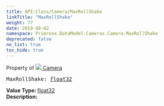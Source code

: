 ```yaml
---
title: API:Class/Camera/MaxRollShake
linkTitle: "MaxRollShake"
weight: 77
date: 2019-08-02
namespace: Primrose.DataModel.Cameras.Camera.MaxRollShake
deprecated: false
no_list: true
toc_hide: true
---
```

Property of <a href="/docs/api-reference/Class/Camera"><img src="/icons/silk/camera.png"/>&nbsp;Camera</a>
<pre class="method-declaration">
MaxRollShake: <a class="type" href="/docs/api-reference/System/Primitives#single">float32</a></pre>
<b>Value Type: </b>
<a class="type" href="/docs/api-reference/System/Primitives#single">float32</a>
<br/>
<b>Description: </b>